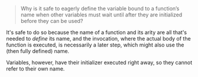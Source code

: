 > Why is it safe to eagerly define the variable bound to a function’s name when other variables must
> wait until after they are initialized before they can be used?

It's safe to do so because the name of a function and its arity are all that's needed to _define_
its name, and the invocation, where the actual body of the function is executed, is necessarily a
later step, which might also use the (then fully defined) name.

Variables, however, have their initializer executed right away, so they cannot refer to their own
name.
